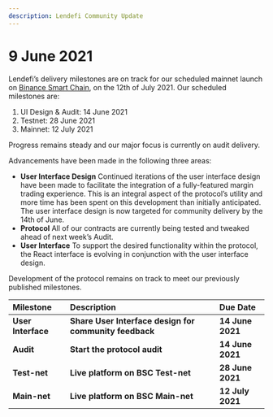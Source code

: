 ```yaml
---
description: Lendefi Community Update
---
```


# 9 June 2021

Lendefi’s delivery milestones are on track for our scheduled mainnet launch on [Binance Smart Chain](https://www.binance.org/en/smartChain), on the 12th of July 2021. Our scheduled milestones are:

1. UI Design & Audit: 14 June 2021
2. Testnet: 28 June 2021
3. Mainnet: 12 July 2021

Progress remains steady and our major focus is currently on audit delivery.  

Advancements have been made in the following three areas:

* **User Interface Design** Continued iterations of the user interface design have been made to facilitate the integration of a fully-featured margin trading experience. This is an integral aspect of the protocol’s utility and more time has been spent on this development than initially anticipated. The user interface design is now targeted for community delivery by the 14th of June. 
* **Protocol** All of our contracts are currently being tested and tweaked ahead of next week’s Audit. 
* **User Interface** To support the desired functionality within the protocol, the React interface is evolving in conjunction with the user interface design.

Development of the protocol remains on track to meet our previously published milestones. 

| Milestone | Description | Due Date |
| :--- | :--- | :--- |
| **User Interface** | **Share User Interface design for community feedback** | **14 June 2021** |
| **Audit** | **Start the protocol audit** | **14 June 2021** |
| **Test-net** | **Live platform on BSC Test-net** | **28 June 2021** |
| **Main-net** | **Live platform on BSC Main-net** | **12 July 2021** |

